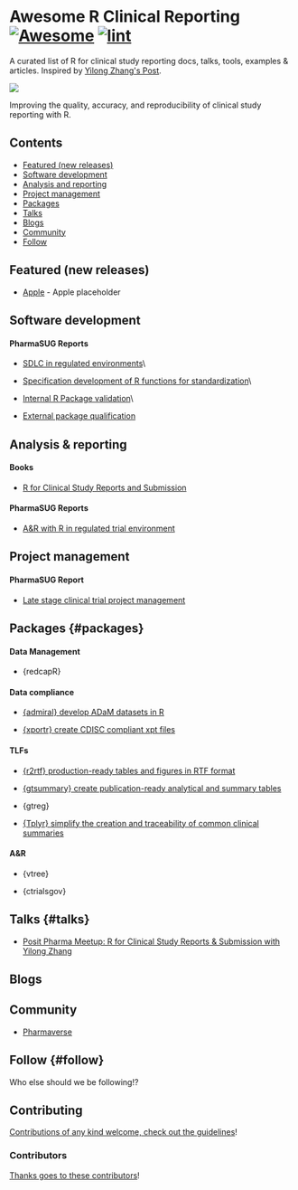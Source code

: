<!-- title -->

<!--lint ignore no-dead-urls-->

# Awesome R Clinical Reporting [![Awesome](https://awesome.re/badge.svg)](https://awesome.re) [![lint](https://github.com/hidyverse/awesome-R-clinical-reporting/actions/workflows/lint.yaml/badge.svg)](https://github.com/hidyverse/awesome-R-clinical-reporting/actions/workflows/lint.yaml)

<!-- subtitle -->

A curated list of R for clinical study reporting docs, talks, tools, examples & articles. Inspired by [Yilong Zhang's Post](https://www.linkedin.com/posts/yilongzhang_creating-a-validated-environment-for-reproducibility-activity-7044529198165594112-DGf4/).

<!-- image -->

<a href="https://github.com/sindresorhus/awesome/blob/main/awesome.md" target="_blank" rel="noopener noreferrer"> <img src="https://raw.githubusercontent.com/sindresorhus/awesome/78bde71c34e21954ae2a526fb5e9d3f9be2c0eec/media/logo.svg"/> </a>

<!-- description -->

Improving the quality, accuracy, and reproducibility of clinical study reporting with R.

<!-- TOC -->

## Contents

-   [Featured (new releases)](#featured-new-releases)
-   [Software development](#software-development)
-   [Analysis and reporting](#analysis--reporting)
-   [Project management](#project-management)
-   [Packages](#packages)
-   [Talks](#talks)
-   [Blogs](#blogs)
-   [Community](#community)
-   [Follow](#follow)

<!-- CONTENT -->

## Featured (new releases)

-   [Apple](https://apple.com) - Apple placeholder

## Software development

#### PharmaSUG Reports

-   [SDLC in regulated environments](https://lnkd.in/g9pv4USE)\

-   [Specification development of R functions for standardization](https://lnkd.in/gjnG4hxx?trk=public_post-text)\

-   [Internal R Package validation](https://lnkd.in/gwDty-Z7?trk=public_post-text)\

-   [External package qualification](https://lnkd.in/gtpAjZA5?trk=public_post-text)

## Analysis & reporting

#### Books

-   [R for Clinical Study Reports and Submission](https://r4csr.org/)

#### PharmaSUG Reports

-   [A&R with R in regulated trial environment](https://lnkd.in/g9pfxQv?trk=public_post-text)

## Project management

#### PharmaSUG Report

-   [Late stage clinical trial project management](https://lnkd.in/gjSJ4AUR)

## Packages {#packages}

#### Data Management

-   {redcapR}

#### Data compliance

-   [{admiral} develop ADaM datasets in R](https://pharmaverse.github.io/admiral)

-   [{xportr} create CDISC compliant xpt files](https://atorus-research.github.io/xportr/)

#### TLFs

-   [{r2rtf} production-ready tables and figures in RTF format](https://merck.github.io/r2rtf/)

-   [{gtsummary} create publication-ready analytical and summary tables](https://www.danieldsjoberg.com/gtsummary/)

-   {gtreg}

-   [{Tplyr} simplify the creation and traceability of common clinical summaries](https://atorus-research.github.io/Tplyr/)

#### A&R

-   {vtree}

-   {ctrialsgov}

## Talks {#talks}

- [Posit Pharma Meetup: R for Clinical Study Reports & Submission with Yilong Zhang](https://www.youtube.com/watch?v=RBVqKi3FV30)

## Blogs


## Community

-   [Pharmaverse](https://pharmaverse.org/)

<!-- END CONTENT -->

## Follow {#follow}

<!-- list people worth following on social sites (Twitter, LinkedIn, GitHub, YouTube etc.) -->

Who else should we be following!?

## Contributing

[Contributions of any kind welcome, check out the guidelines](contributing.md)!

### Contributors

[Thanks goes to these contributors](https://github.com/hidyverse/awesome-R-clinical-reporting/graphs/contributors)!
